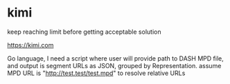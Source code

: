 # kimi

keep reaching limit before getting acceptable solution

https://kimi.com

Go language, I need a script where user will provide path to DASH MPD file, and
output is segment URLs as JSON, grouped by Representation. assume MPD URL is
"http://test.test/test.mpd" to resolve relative URLs
